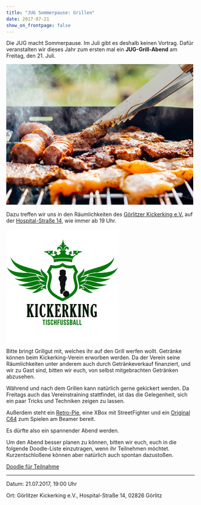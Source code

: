 ```yaml
---
title: "JUG Sommerpause: Grillen"
date: 2017-07-21
show_on_frontpage: false
---
```


Die JUG macht Sommerpause. Im Juli gibt es deshalb keinen Vortrag.
Dafür veranstalten wir dieses Jahr zum ersten mal ein **JUG-Grill-Abend** am Freitag, den 21. Juli.

<img style="width:500px" alt="grillen" src="/images/grillen.jpg"/>


Dazu treffen wir uns in den Räumlichkeiten des [Görlitzer Kickerking e.V.](http://www.gr-kickerking.de/)
auf der [Hospital-Straße 14](https://goo.gl/maps/jx11ctvt5EN2), wie immer ab 19 Uhr.

<img style="width:300px" alt="kickerking logo" src="/images/kickerking_logo.jpg"/>

Bitte bringt Grillgut mit, welches ihr auf den Grill werfen wollt.
Getränke können beim Kickerking-Verein erworben werden.
Da der Verein seine Räumlichkeiten unter anderem auch durch Getränkeverkauf finanziert, und wir zu Gast sind,
bitten wir euch, von selbst mitgebrachten Getränken abzusehen.

Während und nach dem Grillen kann natürlich gerne gekickert werden.
Da Freitags auch das Vereinstraining stattfindet, ist das die Gelegenheit,
sich ein paar Tricks und Techniken zeigen zu lassen.

Außerdem steht ein [Retro-Pie](https://retropie.org.uk/), eine XBox mit StreetFighter und ein [Original C64](https://de.wikipedia.org/wiki/Commodore_64) zum Spielen am Beamer bereit.

Es dürfte also ein spannender Abend werden.

Um den Abend besser planen zu können, bitten wir euch, euch in die folgende Doodle-Liste einzutragen,
wenn ihr Teilnehmen möchtet. Kurzentschloßene können aber natürlich auch spontan dazustoßen.

[Doodle für Teilnahme](https://doodle.com/poll/cd8zwgdragxbhf5h)


---

Datum: 21.07.2017, 19:00 Uhr

Ort: Görlitzer Kickerking e.V., Hospital-Straße 14, 02826 Görlitz
